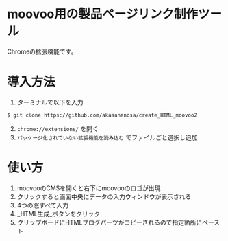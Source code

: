 # moovoo用の製品ページリンク制作ツール
Chromeの拡張機能です。

# 導入方法
1. ターミナルで以下を入力
```
$ git clone https://github.com/akasananosa/create_HTML_moovoo2
```
2. `chrome://extensions/` を開く
3. `パッケージ化されていない拡張機能を読み込む` でファイルごと選択し追加


# 使い方
1. moovooのCMSを開くと右下にmoovooのロゴが出現
1. クリックすると画面中央にデータの入力ウィンドウが表示される
1. 4つの窓すべて入力
1. _HTML生成_ボタンをクリック
1. クリップボードにHTMLブログパーツがコピーされるので指定箇所にペースト